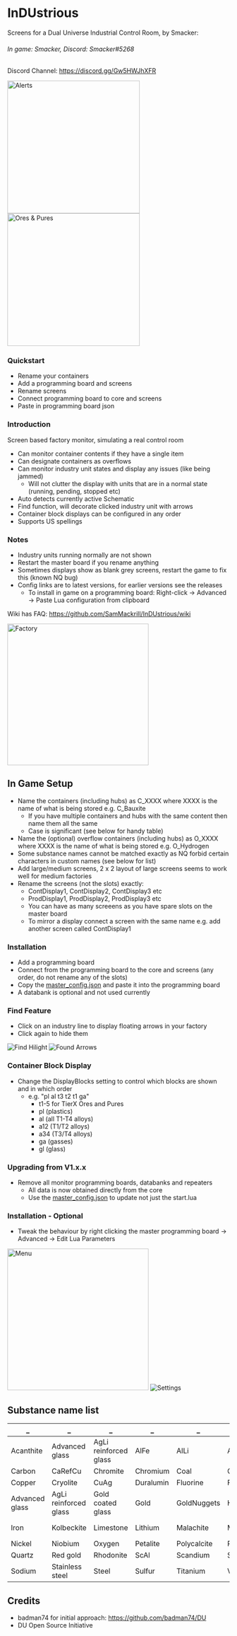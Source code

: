 # InDUstrious
Screens for a Dual Universe Industrial Control Room, by Smacker: 
###### In game: Smacker, Discord: Smacker#5268
Discord Channel: https://discord.gg/Gw5HWJhXFR

<img src="images/mon01.png" height="300" alt="Alerts"> <img src="images/mon02.png" height="300" alt="Ores & Pures">

### Quickstart
 * Rename your containers
 * Add a programming board and screens
 * Rename screens
 * Connect programming board to core and screens
 * Paste in programming board json
 
### Introduction
Screen based factory monitor, simulating a real control room
* Can monitor container contents if they have a single item
* Can designate containers as overflows
* Can monitor industry unit states and display any issues (like being jammed)
  * Will not clutter the display with units that are in a normal state (running, pending, stopped etc)
* Auto detects currently active Schematic
* Find function, will decorate clicked industry unit with arrows
* Container block displays can be configured in any order
* Supports US spellings

### Notes
* Industry units running normally are not shown
* Restart the master board if you rename anything
* Sometimes displays show as blank grey screens, restart the game to fix this (known NQ bug)
* Config links are to latest versions, for earlier versions see the releases
  * To install in game on a programming board: Right-click -> Advanced -> Paste Lua configuration from clipboard

Wiki has FAQ: https://github.com/SamMackrill/InDUstrious/wiki 

<img src="images/factory.png" height="320" alt="Factory">


## In Game Setup
* Name the containers (including hubs) as C_XXXX where XXXX is the name of what is being stored e.g. C_Bauxite
  * If you have multiple containers and hubs with the same content then name them all the same
  * Case is significant (see below for handy table)
* Name the (optional) overflow containers (including hubs) as O_XXXX where XXXX is the name of what is being stored e.g. O_Hydrogen
* Some substance names cannot be matched exactly as NQ forbid certain characters in custom names (see below for list)
* Add large/medium screens, 2 x 2 layout of large screens seems to work well for medium factories
* Rename the screens (not the slots) exactly:
  * ContDisplay1, ContDisplay2, ContDisplay3 etc
  * ProdDisplay1, ProdDisplay2, ProdDisplay3 etc
  * You can have as many screeens as you have spare slots on the master board
  * To mirror a display connect a screen with the same name e.g. add another screen called ContDisplay1

### Installation
* Add a programming board
* Connect from the programming board to the core and screens (any order, do not rename any of the slots)
* Copy the [master_config.json](https://raw.githubusercontent.com/SamMackrill/InDUstrious/main/displaydriver/config/master_config.json) and paste it into the programming board
* A databank is optional and not used currently

### Find Feature
 * Click on an industry line to display floating arrows in your factory
 * Click again to hide them
 <img src="images/findhilight.png" alt="Find Hilight">
 <img src="images/found.png" alt="Found Arrows">

### Container Block Display
 * Change the DisplayBlocks setting to control which blocks are shown and in which order
   * e.g. "pl al t3 t2 t1 ga"
     * t1-5 for TierX Ores and Pures
     * pl (plastics)
     * al (all T1-T4 alloys)
     * a12 (T1/T2 alloys)
     * a34 (T3/T4 alloys)
     * ga (gasses)
     * gl (glass)

### Upgrading from V1.x.x
* Remove all monitor programming boards, databanks and repeaters
   * All data is now obtained directly from the core
   * Use the [master_config.json](https://raw.githubusercontent.com/SamMackrill/InDUstrious/main/displaydriver/config/master_config.json) to update not just the start.lua

### Installation - Optional
* Tweak the behaviour by right clicking the master programming board -> Advanced -> Edit Lua Parameters
<img src="images/menu.png" height="320" alt="Menu">
<img src="images/settings.png" alt="Settings">

## Substance name list

_ | _ | _ | _ | _ | _ | _ | _
-- | -- | -- | -- | -- | -- | -- | --
Acanthite      | Advanced glass        | AgLi reinforced glass | AlFe      | AlLi        | Aluminium     | Bauxite        | Calcium
Carbon         | CaRefCu               | Chromite              | Chromium  | Coal        | Cobalt        | Cobaltite      | Columbite
Copper         | Cryolite              | CuAg                  | Duralumin | Fluorine    | Fluoropolymer | Garnierite     | Glass
Advanced glass | AgLi reinforced glass | Gold coated glass     | Gold      | GoldNuggets | Hematite      | Hydrogen       | Illmenite
Iron           | Kolbeckite            | Limestone             | Lithium   | Malachite   | Manganese     | Maraging steel | Natron
Nickel         | Niobium               | Oxygen                | Petalite  | Polycalcite | Polycarbonate | Polysulfide    | Pyrite
Quartz         | Red gold              | Rhodonite             | ScAl      | Scandium    | Silicon       | Silumin        | Silver
Sodium         | Stainless steel       | Steel                 | Sulfur    | Titanium    | Vanadinite    | Vanadium

## Credits
* badman74 for initial approach: https://github.com/badman74/DU
* DU Open Source Initiative
